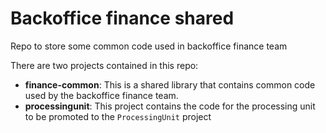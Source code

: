 
# Backoffice finance shared

Repo to store some common code used in backoffice finance team

There are two projects contained in this repo:
- **finance-common**: This is a shared library that contains common code used by the backoffice finance team.
- **processingunit**: This project contains the code for the processing unit to be promoted to the `ProcessingUnit` project 